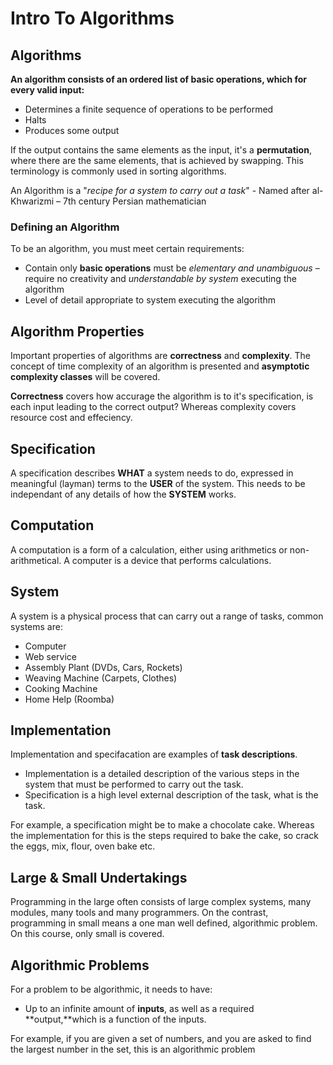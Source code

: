 # Intro To Algorithms

## 

## Algorithms

**An algorithm consists of an ordered list of basic operations, which for every valid input:**

* Determines a finite sequence of operations to be performed
* Halts
* Produces some output

If the output contains the same elements as the input, it's a **permutation**, where there are the same elements, that is achieved by swapping. This terminology is commonly used in sorting algorithms.

An Algorithm is a "_recipe for a system to carry out a task_" - Named after al-Khwarizmi – 7th century Persian mathematician

### Defining an Algorithm

To be an algorithm, you must meet certain requirements:

* Contain only **basic operations** must be _elementary and unambiguous_ – require no creativity and _understandable by system_ executing the algorithm
* Level of detail appropriate to system executing the algorithm

## Algorithm Properties

Important properties of algorithms are **correctness** and **complexity**. The concept of time complexity of an algorithm is presented and **asymptotic complexity classes** will be covered.

**Correctness** covers how accurage the algorithm is to it's specification, is each input leading to the correct output? Whereas complexity covers resource cost and effeciency.

## Specification

A specification describes **WHAT** a system needs to do, expressed in meaningful \(layman\) terms to the **USER** of the system. This needs to be independant of any details of how the **SYSTEM** works.

## Computation

A computation is a form of a calculation, either using arithmetics or non-arithmetical. A computer is a device that performs calculations.

## System

A system is a physical process that can carry out a range of tasks, common systems are:

* Computer
* Web service
* Assembly Plant \(DVDs, Cars, Rockets\)
* Weaving Machine \(Carpets, Clothes\)
* Cooking Machine
* Home Help \(Roomba\)

## Implementation

Implementation and specifacation are examples of **task descriptions**.

* Implementation is a detailed description of the various steps in the system that must be performed to carry out the task.
* Specification is a high level external description of the task, what is the task.

For example, a specification might be to make a chocolate cake. Whereas the implementation for this is the steps required to bake the cake, so crack the eggs, mix, flour, oven bake etc.

## Large & Small Undertakings

Programming in the large often consists of large complex systems, many modules, many tools and many programmers. On the contrast, programming in small means a one man well defined, algorithmic problem. On this course, only small is covered.

## Algorithmic Problems

For a problem to be algorithmic, it needs to have:

* Up to an infinite amount of **inputs**, as well as a required **output,**which is a function of the inputs.

For example, if you are given a set of numbers, and you are asked to find the largest number in the set, this is an algorithmic problem

